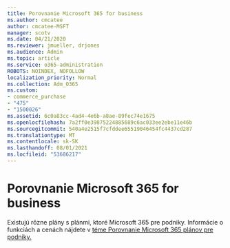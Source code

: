 ```yaml
---
title: Porovnanie Microsoft 365 for business
ms.author: cmcatee
author: cmcatee-MSFT
manager: scotv
ms.date: 04/21/2020
ms.reviewer: jmueller, drjones
ms.audience: Admin
ms.topic: article
ms.service: o365-administration
ROBOTS: NOINDEX, NOFOLLOW
localization_priority: Normal
ms.collection: Adm_O365
ms.custom:
- commerce_purchase
- "475"
- "1500026"
ms.assetid: 6c0a83cc-4ad4-4e6b-a8ae-89fec74e1675
ms.openlocfilehash: 7a2ff0e39875224885689c6ac033ee2ebe11e46b
ms.sourcegitcommit: 540a4e2515f7cfddee65519046454fc4437cd287
ms.translationtype: MT
ms.contentlocale: sk-SK
ms.lasthandoff: 08/01/2021
ms.locfileid: "53686217"
---
```

# <a name="compare-microsoft-365-for-business"></a>Porovnanie Microsoft 365 for business

Existujú rôzne plány s plánmi, ktoré Microsoft 365 pre podniky. Informácie o funkciách a cenách nájdete v [téme Porovnanie Microsoft 365 plánov pre podniky.](https://www.microsoft.com/microsoft-365/business/compare-all-microsoft-365-business-products)  